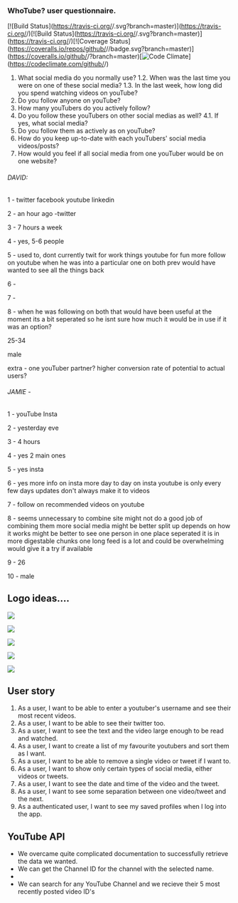 
### WhoTube? user questionnaire.
[![Build Status](https://travis-ci.org/<github susanx>/<repo whotube>.svg?branch=master)](https://travis-ci.org/<github susanx>/<repo whotube>)[![Build Status](https://travis-ci.org/<github susanx>/<repo whotube>.svg?branch=master)](https://travis-ci.org/<github susanx>/<repo whotube>)[![Coverage Status](https://coveralls.io/repos/github/<github susanx>/<repo whotube>/badge.svg?branch=master)](https://coveralls.io/github/<github susanx>/<repo whotube>?branch=master)[![Code Climate](https://codeclimate.com/github/codeclimate/codeclimate/badges/gpa.svg)](https://codeclimate.com/github/<github susanx>/<repo whotube>)

1. What social media do you normally use?
   1.2. When was the last time you were on one of these social media?
   1.3. In the last week, how long did you spend watching videos on youTube?
2. Do you follow anyone on youTube?
3. How many youTubers do you actively follow?
4. Do you follow these youTubers on other social medias as well?
   4.1. If yes, what social media?
5. Do you follow them as actively as on youTube?
6. How do you keep up-to-date with each youTubers' social media videos/posts?
7. How would you feel if all social media from one youTuber would be on one website?

###### DAVID:

1 - twitter
facebook
youtube
linkedin

2 - an hour ago -twitter

3 - 7 hours a week

4 - yes, 5-6 people

5 - used to, dont currently
twit for work things
youtube for fun
more follow on youtube when he was into a particular one on both
prev would have wanted to see all the things back 

6 - 

7 - 

8 - when he was following on both that would have been useful
at the moment its a bit seperated so he isnt sure how much it would be in use
if it was an option?

25-34

male

extra - one youTuber partner?
higher conversion rate of potential to actual users?


###### JAMIE - 

1 - youTube Insta

2 - yesterday eve

3 - 4 hours

4 - yes 2 main ones

5 - yes insta

6 - yes more info on insta
more day to day on insta
youtube is only every few days
updates don't always make it to videos

7 - follow on recommended videos on youtube

8 - seems unnecessary to combine
site might not do a good job of combining them
more social media might be better split up
depends on how it works
might be better to see one person in one place
seperated it is in more digestable chunks
one long feed is a lot and could be overwhelming
would give it a try if available

9 - 26

10 - male

## Logo ideas....

![](https://cdn.dribbble.com/users/20931/screenshots/2518827/trivify_g1_dribbble.gif)

![](https://cdn.dribbble.com/users/1487848/screenshots/3590275/buho.gif)

![](https://i.imgur.com/4R3krGk.png)

![](https://i.imgur.com/quBhwVY.png)

![](https://i.imgur.com/FVsZOgd.gif)

## User story

1. As a user, I want to be able to enter a youtuber's username and see their most recent videos.
2. As a user, I want to be able to see their twitter too.
3. As a user, I want to see the text and the video large enough to be read and watched.
4. As a user, I want to create a list of my favourite youtubers and sort them as I want.
5. As a user, I want to be able to remove a single video or tweet if I want to.
6. As a user, I want to show only certain types of social media, either videos or tweets.
7. As a user, I want to see the date and time of the video and the tweet.
8. As a user, I want to see some separation between one video/tweet and the next.
9. As a authenticated user, I want to see my saved profiles when I log into the app.


## YouTube API

* We overcame quite complicated documentation to successfully retrieve the data we wanted.
* We can get the Channel ID for the channel with the selected name.
* 
* We can search for any YouTube Channel and we recieve their 5 most recently posted video ID's
